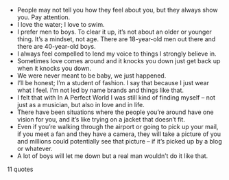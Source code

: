 - People may not tell you how they feel about you, but they always show you. Pay attention.
 - I love the water; I love to swim.
 - I prefer men to boys. To clear it up, it’s not about an older or younger thing. It’s a mindset, not age. There are 18-year-old men out there and there are 40-year-old boys.
 - I always feel compelled to lend my voice to things I strongly believe in.
 - Sometimes love comes around and it knocks you down just get back up when it knocks you down.
 - We were never meant to be baby, we just happened.
 - I’ll be honest; I’m a student of fashion. I say that because I just wear what I feel. I’m not led by name brands and things like that.
 - I felt that with In A Perfect World I was still kind of finding myself – not just as a musician, but also in love and in life.
 - There have been situations where the people you’re around have one vision for you, and it’s like trying on a jacket that doesn’t fit.
 - Even if you’re walking through the airport or going to pick up your mail, if you meet a fan and they have a camera, they will take a picture of you and millions could potentially see that picture – if it’s picked up by a blog or whatever.
 - A lot of boys will let me down but a real man wouldn’t do it like that.

11 quotes